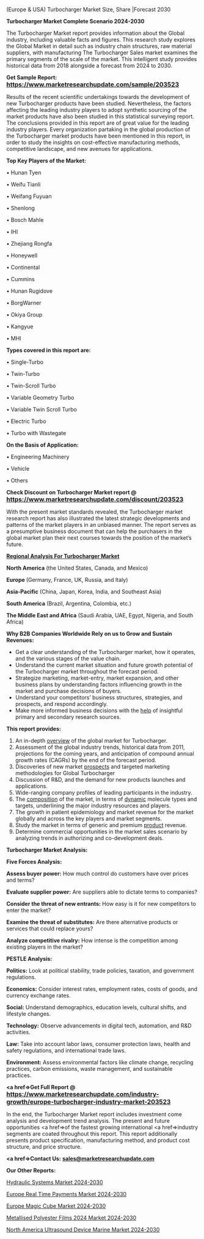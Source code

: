 (Europe & USA) Turbocharger Market Size, Share |Forecast 2030

<strong>Turbocharger Market Complete Scenario 2024-2030</strong>

The Turbocharger Market report provides information about the Global industry, including valuable facts and figures. This research study explores the Global Market in detail such as industry chain structures, raw material suppliers, with manufacturing The Turbocharger Sales market examines the primary segments of the scale of the market. This intelligent study provides historical data from 2018 alongside a forecast from 2024 to 2030.

<strong>Get Sample Report: <a href=https://www.marketresearchupdate.com/sample/203523><font size=3 color=#0000ff>https://www.marketresearchupdate.com/sample/203523</font></a></strong>

Results of the recent scientific undertakings towards the development of new Turbocharger products have been studied. Nevertheless, the factors affecting the leading industry players to adopt synthetic sourcing of the market products have also been studied in this statistical surveying report. The conclusions provided in this report are of great value for the leading industry players. Every organization partaking in the global production of the Turbocharger market products have been mentioned in this report, in order to study the insights on cost-effective manufacturing methods, competitive landscape, and new avenues for applications.

<strong>Top Key Players of the Market:</strong>

• Hunan Tyen

• Weifu Tianli

• Weifang Fuyuan

• Shenlong

• Bosch Mahle

• IHI

• Zhejiang Rongfa

• Honeywell

• Continental

• Cummins

• Hunan Rugidove

• BorgWarner

• Okiya Group

• Kangyue

• MHI

<strong>Types covered in this report are: </strong>

• Single-Turbo

• Twin-Turbo

• Twin-Scroll Turbo

• Variable Geometry Turbo

• Variable Twin Scroll Turbo

• Electric Turbo

• Turbo with Wastegate

<strong>On the Basis of Application:</strong>

• Engineering Machinery

• Vehicle

• Others

<strong>Check Discount on Turbocharger Market report @ <a href=https://www.marketresearchupdate.com/discount/203523><font size=3 color=#0000ff>https://www.marketresearchupdate.com/discount/203523</font></a></strong>

With the present market standards revealed, the Turbocharger market research report has also illustrated the latest strategic developments and patterns of the market players in an unbiased manner. The report serves as a presumptive business document that can help the purchasers in the global market plan their next courses towards the position of the market’s future.

<strong><u><b>Regional Analysis For Turbocharger Market</b></u></strong>

<strong><b>North America</b></strong> (the United States, Canada, and Mexico)

<strong><b>Europe </b></strong>(Germany, France, UK, Russia, and Italy)

<strong><b>Asia-Pacific</b></strong> (China, Japan, Korea, India, and Southeast Asia)

<strong><b>South America</b></strong> (Brazil, Argentina, Colombia, etc.)

<strong><b>The Middle East and Africa</b></strong> (Saudi Arabia, UAE, Egypt, Nigeria, and South Africa)

<strong>Why B2B Companies Worldwide Rely on us to Grow and Sustain Revenues:</strong>
<ul>
  <li>Get a clear understanding of the Turbocharger market, how it operates, and the various stages of the value chain.</li>
  <li>Understand the current market situation and future growth potential of the Turbocharger market throughout the forecast period.</li>
  <li>Strategize marketing, market-entry, market expansion, and other business plans by understanding factors influencing growth in the market and purchase decisions of buyers.</li>
  <li>Understand your competitors’ business structures, strategies, and prospects, and respond accordingly.</li>
  <li>Make more informed business decisions with the <a href=ASDF991299>help</a> of insightful primary and secondary research sources.</li>
</ul>
<strong>This report provides:</strong>
<ol>
  <li>An in-depth <a href=>overview</a> of the global market for Turbocharger.</li>
  <li>Assessment of the global industry trends, historical data from 2011, projections for the coming years, and anticipation of compound annual growth rates (CAGRs) by the end of the forecast period.</li>
  <li>Discoveries of new market <a href=>prospects</a> and targeted marketing methodologies for Global Turbocharger</li>
  <li>Discussion of R&amp;D, and the demand for new products launches and applications.</li>
  <li>Wide-ranging company profiles of leading participants in the industry.</li>
  <li>The <a href=ASDF881288>composition</a> of the market, in terms of <a href=>dynamic</a> molecule types and targets, underlining the major industry resources and players.</li>
  <li>The growth in patient epidemiology and market revenue for the market globally and across the key players and market segments.</li>
  <li>Study the market in terms of generic and premium <a href=>product</a> revenue.</li>
  <li>Determine commercial opportunities in the market sales scenario by analyzing trends in authorizing and co-development deals.</li>
</ol>

<strong>Turbocharger Market Analysis:</strong>

<strong>Five Forces Analysis:</strong>

<strong>Assess buyer power:</strong> How much control do customers have over prices and terms?

<strong>Evaluate supplier power:</strong> Are suppliers able to dictate terms to companies?

<strong>Consider the threat of new entrants:</strong> How easy is it for new competitors to enter the market?

<strong>Examine the threat of substitutes:</strong> Are there alternative products or services that could replace yours?

<strong>Analyze competitive rivalry:</strong> How intense is the competition among existing players in the market?

<strong>PESTLE Analysis:</strong>

<strong>Politics:</strong> Look at political stability, trade policies, taxation, and government regulations.

<strong>Economics:</strong> Consider interest rates, employment rates, costs of goods, and currency exchange rates.

<strong>Social:</strong> Understand demographics, education levels, cultural shifts, and lifestyle changes.

<strong>Technology:</strong> Observe advancements in digital tech, automation, and R&D activities.

<strong>Law:</strong> Take into account labor laws, consumer protection laws, health and safety regulations, and international trade laws.

<strong>Environment:</strong> Assess environmental factors like climate change, recycling practices, carbon emissions, waste management, and sustainable practices.

<strong><a href=>Get Full Report</a> @ <a href=https://www.marketresearchupdate.com/industry-growth/europe-turbocharger-industry-market-203523><font size=3 color=#0000ff>https://www.marketresearchupdate.com/industry-growth/europe-turbocharger-industry-market-203523</font></a></strong>

In the end, the Turbocharger Market report includes investment come analysis and development trend analysis. The present and future opportunities <a href=>of</a> the fastest growing international <a href=>industry</a> segments are coated throughout this report. This report additionally presents product specification, manufacturing method, and product cost structure, and price structure.

<strong><a href=><strong>Contact Us:</strong></a></strong>
<strong>sales@marketresearchupdate.com</strong>

<strong>Our Other Reports:</strong>

<a href=https://www.linkedin.com/pulse/hydraulic-systems-market-growth-possibilities>Hydraulic Systems Market 2024-2030</a>

<a href=https://www.linkedin.com/pulse/europe-real-time-payments-market-size-trends-share>Europe Real Time Payments Market 2024-2030</a>

<a href=https://www.linkedin.com/pulse/europe-magic-cube-market-2023-data>Europe Magic Cube Market 2024-2030</a>

<a href=https://www.linkedin.com/pulse/metallised-polyester-films-2023-market-has-huge-jvcdf/>Metallised Polyester Films 2024 Market 2024-2030</a>

<a href=https://www.linkedin.com/pulse/north-america-ultrasound-device-marine-market-ny4uf/>North America Ultrasound Device Marine Market 2024-2030</a>
